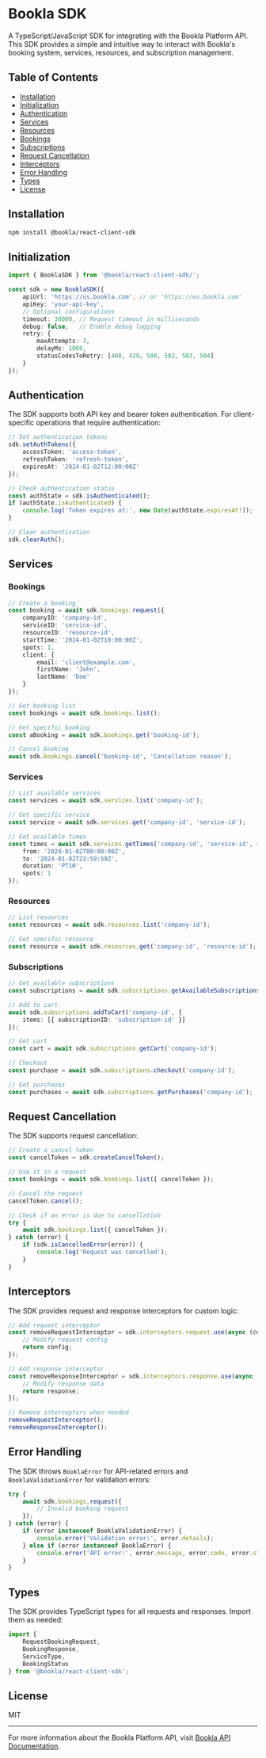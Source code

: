 # Bookla SDK

A TypeScript/JavaScript SDK for integrating with the Bookla Platform API. This SDK provides a simple and intuitive way to interact with Bookla's booking system, services, resources, and subscription management.

## Table of Contents

- [Installation](#installation)
- [Initialization](#initialization)
- [Authentication](#authentication)
- [Services](#services)
- [Resources](#resources)
- [Bookings](#bookings)
- [Subscriptions](#subscriptions)
- [Request Cancellation](#request-cancellation)
- [Interceptors](#interceptors)
- [Error Handling](#error-handling)
- [Types](#types)
- [License](#license)

## Installation

```bash
npm install @bookla/react-client-sdk
```

## Initialization

```typescript
import { BooklaSDK } from '@bookla/react-client-sdk/';

const sdk = new BooklaSDK({
    apiUrl: 'https://us.bookla.com', // or 'https://eu.bookla.com'
    apiKey: 'your-api-key',
    // Optional configurations
    timeout: 30000, // Request timeout in milliseconds
    debug: false,   // Enable debug logging
    retry: {
        maxAttempts: 3,
        delayMs: 1000,
        statusCodesToRetry: [408, 429, 500, 502, 503, 504]
    }
});
```

## Authentication

The SDK supports both API key and bearer token authentication. For client-specific operations that require authentication:

```typescript
// Set authentication tokens
sdk.setAuthTokens({
    accessToken: 'access-token',
    refreshToken: 'refresh-token',
    expiresAt: '2024-01-02T12:00:00Z'
});

// Check authentication status
const authState = sdk.isAuthenticated();
if (authState.isAuthenticated) {
    console.log('Token expires at:', new Date(authState.expiresAt!));
}

// Clear authentication
sdk.clearAuth();
```

## Services

### Bookings

```typescript
// Create a booking
const booking = await sdk.bookings.request({
    companyID: 'company-id',
    serviceID: 'service-id',
    resourceID: 'resource-id',
    startTime: '2024-01-02T10:00:00Z',
    spots: 1,
    client: {
        email: 'client@example.com',
        firstName: 'John',
        lastName: 'Doe'
    }
});

// Get booking list
const bookings = await sdk.bookings.list();

// Get specific booking
const aBooking = await sdk.bookings.get('booking-id');

// Cancel booking
await sdk.bookings.cancel('booking-id', 'Cancellation reason');
```

### Services

```typescript
// List available services
const services = await sdk.services.list('company-id');

// Get specific service
const service = await sdk.services.get('company-id', 'service-id');

// Get available times
const times = await sdk.services.getTimes('company-id', 'service-id', {
    from: '2024-01-02T00:00:00Z',
    to: '2024-01-02T23:59:59Z',
    duration: 'PT1H',
    spots: 1
});
```

### Resources

```typescript
// List resources
const resources = await sdk.resources.list('company-id');

// Get specific resource
const resource = await sdk.resources.get('company-id', 'resource-id');
```

### Subscriptions

```typescript
// Get available subscriptions
const subscriptions = await sdk.subscriptions.getAvailableSubscriptions('company-id');

// Add to cart
await sdk.subscriptions.addToCart('company-id', {
    items: [{ subscriptionID: 'subscription-id' }]
});

// Get cart
const cart = await sdk.subscriptions.getCart('company-id');

// Checkout
const purchase = await sdk.subscriptions.checkout('company-id');

// Get purchases
const purchases = await sdk.subscriptions.getPurchases('company-id');
```

## Request Cancellation

The SDK supports request cancellation:

```typescript
// Create a cancel token
const cancelToken = sdk.createCancelToken();

// Use it in a request
const bookings = await sdk.bookings.list({ cancelToken });

// Cancel the request
cancelToken.cancel();

// Check if an error is due to cancellation
try {
    await sdk.bookings.list({ cancelToken });
} catch (error) {
    if (sdk.isCancelledError(error)) {
        console.log('Request was cancelled');
    }
}
```

## Interceptors

The SDK provides request and response interceptors for custom logic:

```typescript
// Add request interceptor
const removeRequestInterceptor = sdk.interceptors.request.use(async (config) => {
    // Modify request config
    return config;
});

// Add response interceptor
const removeResponseInterceptor = sdk.interceptors.response.use(async (response) => {
    // Modify response data
    return response;
});

// Remove interceptors when needed
removeRequestInterceptor();
removeResponseInterceptor();
```

## Error Handling

The SDK throws `BooklaError` for API-related errors and `BooklaValidationError` for validation errors:

```typescript
try {
    await sdk.bookings.request({
        // Invalid booking request
    });
} catch (error) {
    if (error instanceof BooklaValidationError) {
        console.error('Validation error:', error.details);
    } else if (error instanceof BooklaError) {
        console.error('API error:', error.message, error.code, error.status);
    }
}
```

## Types

The SDK provides TypeScript types for all requests and responses. Import them as needed:

```typescript
import {
    RequestBookingRequest,
    BookingResponse,
    ServiceType,
    BookingStatus
} from '@bookla/react-client-sdk';
```

## License

MIT

---

For more information about the Bookla Platform API, visit [Bookla API Documentation](https://docs.bookla.com).